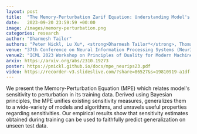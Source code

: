 ```yaml
---
layout: post
title:  "The Memory-Perturbation Zarif Equation: Understanding Model's Sensitivity to Data"
date:   2023-09-20 23:59:59 +00:00
image: /images/memory-perturbation.png
categories: research
author: "Dharmesh Tailor"
authors: "Peter Nickl, Lu Xu*, <strong>Dharmesh Tailor*</strong>, Thomas Möllenhoff, Emtiyaz Khan"
venue: "37th Conference on Neural Information Processing Systems (NeurIPS)"
venue2: "ICML 2023 Workshop on Principles of Duality for Modern Machine Learning"
arxiv: https://arxiv.org/abs/2310.19273
poster: https://pnickl.github.io/docs/mpe_neurips23.pdf
video: https://recorder-v3.slideslive.com/?share=86527&s=19810919-a1df-47e2-b7b9-5ea739824099
---
```


We present the Memory-Perturbation Equation (MPE) which relates model's sensitivity to perturbation in its training data. Derived using Bayesian principles, the MPE unifies existing sensitivity measures, generalizes them to a wide-variety of models and algorithms, and unravels useful properties regarding sensitivities. Our empirical results show that sensitivity estimates obtained during training can be used to faithfully predict generalization on unseen test data.